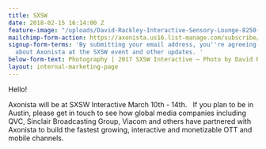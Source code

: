 ```yaml
---
title: SXSW
date: 2018-02-15 16:14:00 Z
feature-image: "/uploads/David-Rackley-Interactive-Sensory-Lounge-8250-1440x810.jpg"
mailchimp-form-action: https://axonista.us16.list-manage.com/subscribe/post?u=0fa6facce98578adeda82d3fa&amp;id=b917b8e7bf
signup-form-terms: 'By submitting your email address, you''re agreeing to being emailed
  about Axonista at the SXSW event and other updates. '
below-form-text: Photography | 2017 SXSW Interactive – Photo by David Rackley
layout: internal-marketing-page
---
```


<p>Hello!</p>

<p>Axonista will be at SXSW Interactive March 10th - 14th.  
If you plan to be in Austin, please get in touch to see how global media companies including QVC, Sinclair Broadcasting Group, Viacom and others have partnered with Axonista to build the fastest growing, interactive and monetizable OTT and mobile channels.</p>
